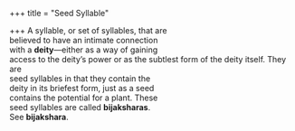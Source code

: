 +++
title = "Seed Syllable"

+++
A syllable, or set of syllables, that are  
believed to have an intimate connection  
with a **deity**—either as a way of gaining  
access to the deity’s power or as the subtlest form of the deity itself. They are  
seed syllables in that they contain the  
deity in its briefest form, just as a seed  
contains the potential for a plant. These  
seed syllables are called **bijaksharas**.  
See **bijakshara**.